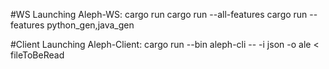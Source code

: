 #WS
Launching Aleph-WS:
    cargo run
    cargo run --all-features
    cargo run --features python_gen,java_gen

#Client
Launching Aleph-Client:
   cargo run --bin aleph-cli -- -i json -o ale < fileToBeRead

